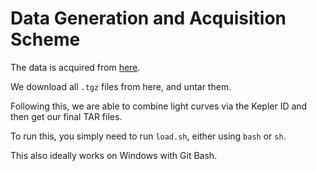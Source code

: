 # Data Generation and Acquisition Scheme

The data is acquired from [here](https://archive.stsci.edu/pub/kepler/lightcurves/tarfiles/EclipsingBinaries/).

We download all `.tgz` files from here, and untar them.

Following this, we are able to combine light curves via the Kepler ID and then get our final TAR files.

To run this, you simply need to run `load.sh`, either using `bash` or `sh`.

This also ideally works on Windows with Git Bash.